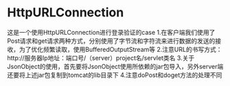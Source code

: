 # HttpURLConnection
这是一个使用HttpURLConnection进行登录验证的case
1.在客户端我们使用了Post请求和get请求两种方式，分别使用了字节流和字符流来进行数据的发送的接收，为了优化频繁读取，使用BufferedOutputStream等
2.注意URL的书写方式：http://服务器Ip地址：端口号/（server）project名/servlet类名
3.关于JsonObject的使用，首先要将JsonObject使用所依赖的jar包导入，另外server端还要将上述jar包复制到tomcat的lib目录下
4.注意doPost和doget方法的处理不同
